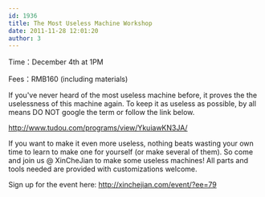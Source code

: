 ```yaml
---
id: 1936
title: The Most Useless Machine Workshop
date: 2011-11-28 12:01:20
author: 3
---
```


Time：December 4th at 1PM

Fees：RMB160 (including materials)

If you've never heard of the most useless machine before, it proves the the uselessness of this machine again. To keep it as useless as possible, by all means DO NOT google the term or follow the link below.

<http://www.tudou.com/programs/view/YkuiawKN3JA/>

If you want to make it even more useless, nothing beats wasting your own time to learn to make one for yourself (or make several of them). So come and join us @ XinCheJian to make some useless machines! All parts and tools needed are provided with customizations welcome.

Sign up for the event here: <http://xinchejian.com/event/?ee=79>